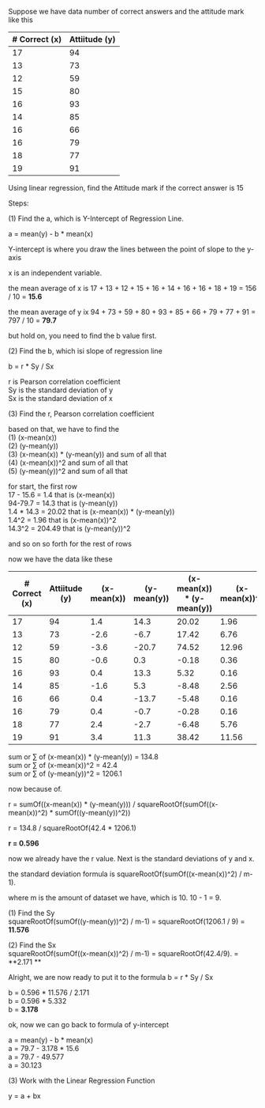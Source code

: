 Suppose we have data number of correct answers and the attitude mark like this


| # Correct (x) | Attiitude (y) |
| --- | --- |
| 17 | 94 |
| 13 | 73 |
| 12 | 59 |
| 15 | 80 |
| 16 | 93 |
| 14 | 85 |
| 16 | 66 |
| 16 | 79 |
| 18 | 77 |
| 19 | 91 |  

Using linear regression, find the Attitude mark if the correct answer is 15  

Steps:  

(1) Find the a, which is Y-Intercept of Regression Line.

a = mean(y) - b * mean(x)  

Y-intercept is where you draw the lines between the point of slope to the y-axis 

x is an independent variable.  

the mean average of x is 17 + 13 + 12 + 15 + 16 + 14 + 16 + 16 + 18 + 19 = 156 / 10 = **15.6**  

the mean average of y ix 94 + 73 + 59 + 80 + 93 + 85 + 66 + 79 + 77 + 91 = 797 / 10 = **79.7**  

but hold on, you need to find the b value first.  
  
(2) Find the b, which isi slope of regression line  

b = r * Sy / Sx

r is Pearson correlation coefficient  
Sy is the standard deviation of y  
Sx is the standard deviation of x  

(3) Find the r, Pearson correlation coefficient  



based on that, we have to find the  
(1) (x-mean(x))    
(2) (y-mean(y))  
(3) (x-mean(x)) * (y-mean(y))  and sum of all that    
(4) (x-mean(x))^2 and sum of all that  
(5) (y-mean(y))^2 and sum of all that   

for start, the first row   
17 - 15.6 = 1.4 that is (x-mean(x))  
94-79.7 = 14.3 that is (y-mean(y))  
1.4 * 14.3 = 20.02 that is (x-mean(x)) * (y-mean(y))  
1.4^2 = 1.96 that is (x-mean(x))^2  
14.3^2 = 204.49 that is (y-mean(y))^2  

and so on so forth for the rest of rows  

now we have the data like these  

| # Correct (x) | Attiitude (y) | (x-mean(x)) | (y-mean(y)) | (x-mean(x)) * (y-mean(y)) | (x-mean(x))^2 | (y-mean(y))^2 |
| --- | --- | --- | --- | --- | --- | --- |
| 17 | 94 | 1.4 | 14.3 | 20.02 | 1.96 | 204.49
| 13 | 73 | -2.6 | -6.7 | 17.42 | 6.76 | 44.89  
| 12 | 59 | -3.6 | -20.7 | 74.52 | 12.96 | 428.49  
| 15 | 80 | -0.6 | 0.3 | -0.18 | 0.36 | 0.09 
| 16 | 93 | 0.4 | 13.3 | 5.32 | 0.16 | 176.89  
| 14 | 85 | -1.6 | 5.3 | -8.48 | 2.56 | 28.09  
| 16 | 66 | 0.4 | -13.7 | -5.48 | 0.16 | 187.69
| 16 | 79 | 0.4 | -0.7 | -0.28 | 0.16 | 0.49  
| 18 | 77 | 2.4 | -2.7 | -6.48 | 5.76 | 7.29  
| 19 | 91 | 3.4 | 11.3 | 38.42 | 11.56 | 127.69   

sum or ∑ of (x-mean(x)) * (y-mean(y)) = 134.8  
sum or ∑ of (x-mean(x))^2 = 42.4  
sum or ∑ of (y-mean(y))^2 = 1206.1  

now because of. 

r = sumOf((x-mean(x)) * (y-mean(y))) / squareRootOf(sumOf((x-mean(x))^2) * sumOf((y-mean(y))^2))  

r = 134.8 / squareRootOf(42.4 * 1206.1)  

**r = 0.596**  

now we already have the r value.  Next is the standard deviations of y and x.  

the standard deviation formula is squareRootOf(sumOf((x-mean(x))^2) / m-1). 

where m is the amount of dataset we have, which is 10. 10 - 1 = 9. 

(1) Find the Sy  
squareRootOf(sumOf((y-mean(y))^2) / m-1)
= squareRootOf(1206.1 / 9)
= **11.576**  

(2) Find the Sx  
squareRootOf(sumOf((x-mean(x))^2) / m-1) 
= squareRootOf(42.4/9). 
= **2.171 ** 

Alright, we are now ready to put it to the formula b = r * Sy / Sx  

b = 0.596 * 11.576 / 2.171  
b = 0.596 * 5.332  
b = **3.178**  

ok, now we can go back to formula of y-intercept  

a = mean(y) - b * mean(x)  
a = 79.7 - 3.178 * 15.6  
a = 79.7 - 49.577  
a = 30.123

(3) Work with the Linear Regression Function

y = a + bx


